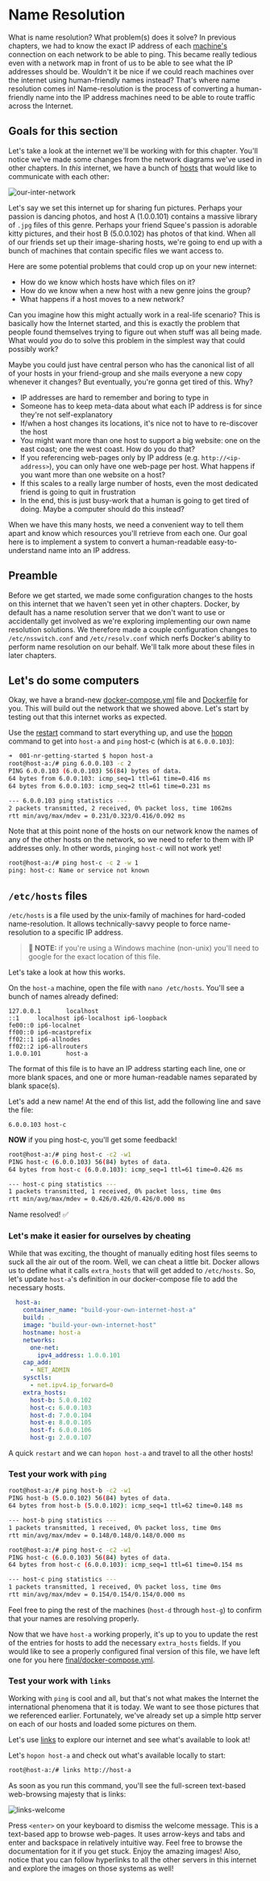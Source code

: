 # Name Resolution

What is name resolution? What problem(s) does it solve? In previous chapters, we had to know the exact IP address of each [machine's](../../../chapters/glossary.md#machine) connection on each network to be able to ping. This became really tedious even with a network map in front of us to be able to see what the IP addresses should be. Wouldn't it be nice if we could reach machines over the internet using human-friendly names instead? That's where name resolution comes in! Name-resolution is the process of converting a human-friendly name into the IP address machines need to be able to route traffic across the Internet.

## Goals for this section

Let's take a look at the internet we'll be working with for this chapter. You'll notice we've made some changes from the network diagrams we've used in other chapters. In _this_ internet, we have a bunch of [hosts](../../../chapters/glossary.md#host) that would like to communicate with each other:

![our-inter-network](../img/nr-getting-started.svg)

Let's say we set this internet up for sharing fun pictures. Perhaps your passion is dancing photos, and host A (1.0.0.101) contains a massive library of `.jpg` files of this genre. Perhaps your friend Squee's passion is adorable kitty pictures, and their host B (5.0.0.102) has photos of that kind. When all of our friends set up their image-sharing hosts, we're going to end up with a bunch of machines that contain specific files we want access to.

Here are some potential problems that could crop up on your new internet:

- How do we know which hosts have which files on it?
- How do we know when a new host with a new genre joins the group?
- What happens if a host moves to a new network?

Can you imagine how this might actually work in a real-life scenario? This is basically how the Internet started, and this is exactly the problem that people found themselves trying to figure out when stuff was all being made. What would _you_ do to solve this problem in the simplest way that could possibly work?

Maybe you could just have central person who has the canonical list of all of your hosts in your friend-group and she mails everyone a new copy whenever it changes? But eventually, you're gonna get tired of this. Why?

- IP addresses are hard to remember and boring to type in
- Someone has to keep meta-data about what each IP address is for since they're not self-explanatory
- If/when a host changes its locations, it's nice not to have to re-discover the host
- You might want more than one host to support a big website: one on the east coast; one the west coast. How do you do that?
- If you referencing web-pages only by IP address (e.g. `http://<ip-address>`), you can only have one web-page per host. What happens if you want more than one website on a host?
- If this scales to a really large number of hosts, even the most dedicated friend is going to quit in frustration
- In the end, this is just busy-work that a human is going to get tired of doing. Maybe a computer should do this instead?

When we have this many hosts, we need a convenient way to tell them apart and know which resources you'll retrieve from each one.  Our goal here is to implement a system to convert a human-readable easy-to-understand name into an IP address.

## Preamble

Before we get started, we made some configuration changes to the hosts on this internet that we haven't seen yet in other chapters. Docker, by default has a name resolution server that we don't want to use or accidentally get involved as we're exploring implementing our own name resolution solutions. We therefore made a couple configuration changes to `/etc/nsswitch.conf` and `/etc/resolv.conf` which nerfs Docker's ability to perform name resolution on our behalf. We'll talk more about these files in later chapters.

## Let's do some computers

Okay, we have a brand-new [docker-compose.yml](./docker-compose.yml) file and [Dockerfile](./Dockerfile) for you. This will build out the network that we showed above. Let's start by testing out that this internet works as expected.

Use the [restart](../../../bin/restart) command to start everything up, and use the [hopon](../../../bin/hopon) command to get into `host-a` and `ping` host-c (which is at `6.0.0.103`):

```bash
➜  001-nr-getting-started $ hopon host-a
root@host-a:/# ping 6.0.0.103 -c 2
PING 6.0.0.103 (6.0.0.103) 56(84) bytes of data.
64 bytes from 6.0.0.103: icmp_seq=1 ttl=61 time=0.416 ms
64 bytes from 6.0.0.103: icmp_seq=2 ttl=61 time=0.231 ms

--- 6.0.0.103 ping statistics ---
2 packets transmitted, 2 received, 0% packet loss, time 1062ms
rtt min/avg/max/mdev = 0.231/0.323/0.416/0.092 ms
```

Note that at this point none of the hosts on our network know the names of any of the other hosts on the network, so we need to refer to them with IP addresses only. In other words, `ping`ing `host-c` will not work yet!

```bash
root@host-a:/# ping host-c -c 2 -w 1
ping: host-c: Name or service not known
```

## `/etc/hosts` files

`/etc/hosts` is a file used by the unix-family of machines for hard-coded name-resolution. It allows technically-savvy people to force name-resolution to a specific IP address.

> **📝 NOTE:**
> if you're using a Windows machine (non-unix) you'll need to google for the exact location of this file.

Let's take a look at how this works.

On the `host-a` machine, open the file with `nano /etc/hosts`. You'll see a bunch of names already defined:

```nano
127.0.0.1       localhost
::1     localhost ip6-localhost ip6-loopback
fe00::0 ip6-localnet
ff00::0 ip6-mcastprefix
ff02::1 ip6-allnodes
ff02::2 ip6-allrouters
1.0.0.101       host-a
```

The format of this file is to have an IP address starting each line, one or more blank spaces, and one or more human-readable names separated by blank space(s).

Let's add a new name! At the end of this list, add the following line and save the file:

`6.0.0.103 host-c`

**NOW** if you ping host-c, you'll get some feedback!

```bash
root@host-a:/# ping host-c -c2 -w1
PING host-c (6.0.0.103) 56(84) bytes of data.
64 bytes from host-c (6.0.0.103): icmp_seq=1 ttl=61 time=0.426 ms

--- host-c ping statistics ---
1 packets transmitted, 1 received, 0% packet loss, time 0ms
rtt min/avg/max/mdev = 0.426/0.426/0.426/0.000 ms
```

Name resolved! ✅

### Let's make it easier for ourselves by cheating

While that was exciting, the thought of manually editing host files seems to suck all the air out of the room. Well, we can cheat a little bit. Docker allows us to define what it calls `extra_hosts` that will get added to `/etc/hosts`. So, let's update `host-a`'s definition in our docker-compose file to add the necessary hosts.

```yaml
  host-a:
    container_name: "build-your-own-internet-host-a"
    build: .
    image: "build-your-own-internet-host"
    hostname: host-a
    networks:
      one-net:
        ipv4_address: 1.0.0.101
    cap_add:
      - NET_ADMIN
    sysctls:
      - net.ipv4.ip_forward=0
    extra_hosts:
      host-b: 5.0.0.102
      host-c: 6.0.0.103
      host-d: 7.0.0.104
      host-e: 8.0.0.105
      host-f: 6.0.0.106
      host-g: 2.0.0.107
```

A quick `restart` and we can `hopon host-a` and travel to all the other hosts!

### Test your work with `ping`

```bash
root@host-a:/# ping host-b -c2 -w1
PING host-b (5.0.0.102) 56(84) bytes of data.
64 bytes from host-b (5.0.0.102): icmp_seq=1 ttl=62 time=0.148 ms

--- host-b ping statistics ---
1 packets transmitted, 1 received, 0% packet loss, time 0ms
rtt min/avg/max/mdev = 0.148/0.148/0.148/0.000 ms
```

```bash
root@host-a:/# ping host-c -c2 -w1
PING host-c (6.0.0.103) 56(84) bytes of data.
64 bytes from host-c (6.0.0.103): icmp_seq=1 ttl=61 time=0.154 ms

--- host-c ping statistics ---
1 packets transmitted, 1 received, 0% packet loss, time 0ms
rtt min/avg/max/mdev = 0.154/0.154/0.154/0.000 ms
```

Feel free to ping the rest of the machines (`host-d` through `host-g`) to confirm that your names are resolving properly.

Now that we have `host-a` working properly, it's up to you to update the rest of the entries for hosts to add the necessary `extra_hosts` fields. If you would like to see a properly configured final version of this file, we have left one for you here [final/docker-compose.yml](final/docker-compose.yml).

### Test your work with `links`

Working with `ping` is cool and all, but that's not what makes the Internet the international phenomena that it is today. We want to see those pictures that we referenced earlier. Fortunately, we've already set up a simple http server on each of our hosts and loaded some pictures on them.

Let's use [links](http://links.twibright.com/user_en.html) to explore our internet and see what's available to look at!

Let's `hopon host-a` and check out what's available locally to start:

```bash
root@host-a:/# links http://host-a
```

As soon as you run this command, you'll see the full-screen text-based web-browsing majesty that is links:

![links-welcome](../img/links-welcome.jpg)

Press `<enter>` on your keyboard to dismiss the welcome message. This is a text-based app to browse web-pages. It uses arrow-keys and tabs and enter and backspace in relatively intuitive way. Feel free to browse the documentation for it if you get stuck. Enjoy the amazing images! Also, notice that you can follow hyperlinks to all the other servers in this internet and explore the images on those systems as well!
